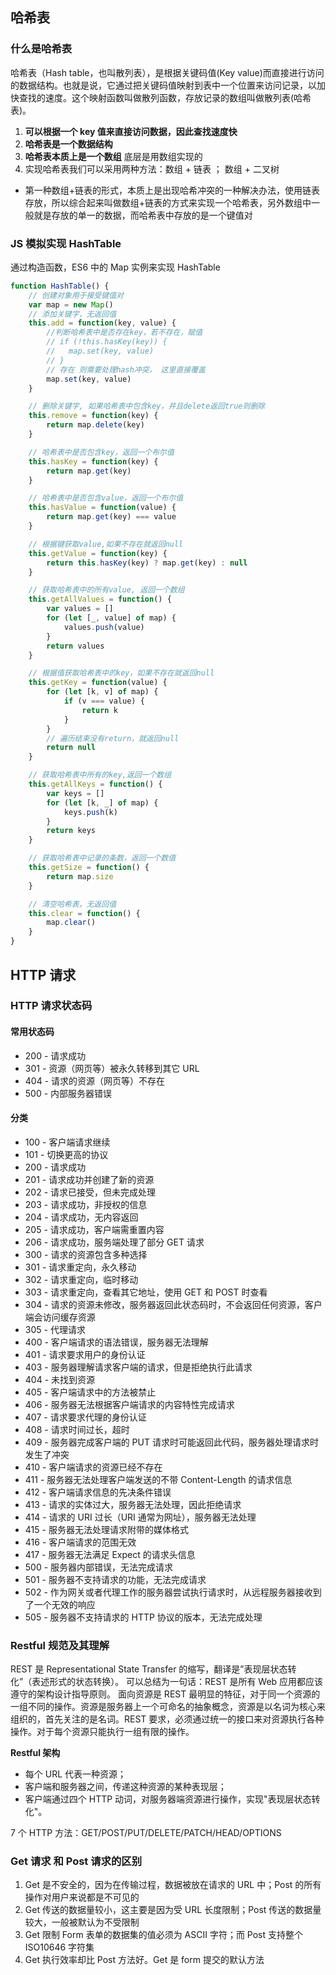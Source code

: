 ## 哈希表

### 什么是哈希表

哈希表（Hash table，也叫散列表），是根据关键码值(Key value)而直接进行访问的数据结构。也就是说，它通过把关键码值映射到表中一个位置来访问记录，以加快查找的速度。这个映射函数叫做散列函数，存放记录的数组叫做散列表(哈希表)。

1. **可以根据一个 key 值来直接访问数据，因此查找速度快**
2. **哈希表是一个数据结构**
3. **哈希表本质上是一个数组** 底层是用数组实现的
4. 实现哈希表我们可以采用两种方法：数组 + 链表 ； 数组 + 二叉树

- 第一种数组+链表的形式，本质上是出现哈希冲突的一种解决办法，使用链表存放，所以综合起来叫做数组+链表的方式来实现一个哈希表，另外数组中一般就是存放的单一的数据，而哈希表中存放的是一个键值对

### JS 模拟实现 HashTable

通过构造函数，ES6 中的 Map 实例来实现 HashTable

```js
function HashTable() {
	// 创建对象用于接受键值对
	var map = new Map()
	// 添加关键字，无返回值
	this.add = function(key, value) {
		//判断哈希表中是否存在key，若不存在，赋值
		// if (!this.hasKey(key)) {
		//   map.set(key, value)
		// }
		// 存在 则需要处理hash冲突， 这里直接覆盖
		map.set(key, value)
	}

	// 删除关键字, 如果哈希表中包含key，并且delete返回true则删除
	this.remove = function(key) {
		return map.delete(key)
	}

	// 哈希表中是否包含key，返回一个布尔值
	this.hasKey = function(key) {
		return map.get(key)
	}

	// 哈希表中是否包含value，返回一个布尔值
	this.hasValue = function(value) {
		return map.get(key) === value
	}

	// 根据键获取value,如果不存在就返回null
	this.getValue = function(key) {
		return this.hasKey(key) ? map.get(key) : null
	}

	// 获取哈希表中的所有value, 返回一个数组
	this.getAllValues = function() {
		var values = []
		for (let [_, value] of map) {
			values.push(value)
		}
		return values
	}

	// 根据值获取哈希表中的key，如果不存在就返回null
	this.getKey = function(value) {
		for (let [k, v] of map) {
			if (v === value) {
				return k
			}
		}
		// 遍历结束没有return，就返回null
		return null
	}

	// 获取哈希表中所有的key,返回一个数组
	this.getAllKeys = function() {
		var keys = []
		for (let [k, _] of map) {
			keys.push(k)
		}
		return keys
	}

	// 获取哈希表中记录的条数，返回一个数值
	this.getSize = function() {
		return map.size
	}

	// 清空哈希表，无返回值
	this.clear = function() {
		map.clear()
	}
}
```

## HTTP 请求

### HTTP 请求状态码

#### 常用状态码

- 200 - 请求成功
- 301 - 资源（网页等）被永久转移到其它 URL
- 404 - 请求的资源（网页等）不存在
- 500 - 内部服务器错误

#### 分类

- 100 - 客户端请求继续
- 101 - 切换更高的协议
- 200 - 请求成功
- 201 - 请求成功并创建了新的资源
- 202 - 请求已接受，但未完成处理
- 203 - 请求成功，非授权的信息
- 204 - 请求成功，无内容返回
- 205 - 请求成功，客户端需重置内容
- 206 - 请求成功，服务端处理了部分 GET 请求
- 300 - 请求的资源包含多种选择
- 301 - 请求重定向，永久移动
- 302 - 请求重定向，临时移动
- 303 - 请求重定向，查看其它地址，使用 GET 和 POST 时查看
- 304 - 请求的资源未修改，服务器返回此状态码时，不会返回任何资源，客户端会访问缓存资源
- 305 - 代理请求
- 400 - 客户端请求的语法错误，服务器无法理解
- 401 - 请求要求用户的身份认证
- 403 - 服务器理解请求客户端的请求，但是拒绝执行此请求
- 404 - 未找到资源
- 405 - 客户端请求中的方法被禁止
- 406 - 服务器无法根据客户端请求的内容特性完成请求
- 407 - 请求要求代理的身份认证
- 408 - 请求时间过长，超时
- 409 - 服务器完成客户端的 PUT 请求时可能返回此代码，服务器处理请求时发生了冲突
- 410 - 客户端请求的资源已经不存在
- 411 - 服务器无法处理客户端发送的不带 Content-Length 的请求信息
- 412 - 客户端请求信息的先决条件错误
- 413 - 请求的实体过大，服务器无法处理，因此拒绝请求
- 414 - 请求的 URI 过长（URI 通常为网址），服务器无法处理
- 415 - 服务器无法处理请求附带的媒体格式
- 416 - 客户端请求的范围无效
- 417 - 服务器无法满足 Expect 的请求头信息
- 500 - 服务器内部错误，无法完成请求
- 501 - 服务器不支持请求的功能，无法完成请求
- 502 - 作为网关或者代理工作的服务器尝试执行请求时，从远程服务器接收到了一个无效的响应
- 505 - 服务器不支持请求的 HTTP 协议的版本，无法完成处理

### Restful 规范及其理解

REST 是 Representational State Transfer 的缩写，翻译是”表现层状态转化”（表述形式的状态转换）。 可以总结为一句话：REST 是所有 Web 应用都应该遵守的架构设计指导原则。
面向资源是 REST 最明显的特征，对于同一个资源的一组不同的操作。资源是服务器上一个可命名的抽象概念，资源是以名词为核心来组织的，首先关注的是名词。REST 要求，必须通过统一的接口来对资源执行各种操作。对于每个资源只能执行一组有限的操作。

**Restful 架构**

- 每个 URL 代表一种资源；
- 客户端和服务器之间，传递这种资源的某种表现层；
- 客户端通过四个 HTTP 动词，对服务器端资源进行操作，实现"表现层状态转化"。

7 个 HTTP 方法：GET/POST/PUT/DELETE/PATCH/HEAD/OPTIONS

### Get 请求 和 Post 请求的区别

1. Get 是不安全的，因为在传输过程，数据被放在请求的 URL 中；Post 的所有操作对用户来说都是不可见的
2. Get 传送的数据量较小，这主要是因为受 URL 长度限制；Post 传送的数据量较大，一般被默认为不受限制
3. Get 限制 Form 表单的数据集的值必须为 ASCII 字符；而 Post 支持整个 ISO10646 字符集
4. Get 执行效率却比 Post 方法好。Get 是 form 提交的默认方法
